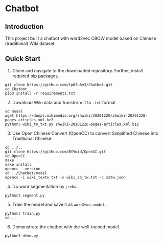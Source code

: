 # Chatbot

## Introduction

This project built a chatbot with word2vec CBOW model based on Chinese (traditional) Wiki dataset.

## Quick Start

1. Clone and navigate to the downloaded repository. Further, install required pip packages.

```
git clone https://github.com/tp6fu6m3/Chatbot.git
cd Chatbot
pip3 install -r requirements.txt
```

2. Download Wiki data and transform it to `.txt` format

```
cd model
wget https://dumps.wikimedia.org/zhwiki/20201220/zhwiki-20201220-pages-articles.xml.bz2
python3 wiki_to_txt.py zhwiki-20201220-pages-articles.xml.bz2
```

3. Use Open Chinese Convert (OpenCC) to convert Simplified Chinese into Traditional Chinese

```
cd ../..
git clone https://github.com/BYVoid/OpenCC.git
cd OpenCC
make
make install
opencc --version
cd ../Chatbot/model
opencc -i wiki_texts.txt -o wiki_zh_tw.txt -c s2tw.json
```

4. Do word segmentation by `jieba`.

```
python3 segment.py
```

5. Train the model and save it as `word2vec.model`.

```
python3 train.py
cd ..
```

6. Demonstrate the chatbot with the well-trained model.

```
python3 demo.py
```
